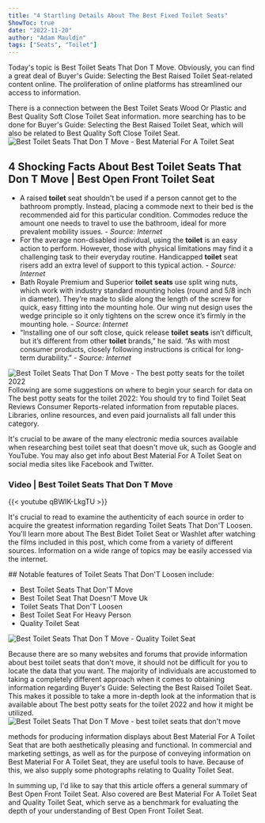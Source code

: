 ```yaml
---
title: "4 Startling Details About The Best Fixed Toilet Seats"
ShowToc: true 
date: "2022-11-20"
author: "Adam Mauldin" 
tags: ["Seats", "Toilet"]
---
```


Today's topic is Best Toilet Seats That Don T Move. Obviously, you can find a great deal of Buyer's Guide: Selecting the Best Raised Toilet Seat-related content online. The proliferation of online platforms has streamlined our access to information.

There is a connection between the Best Toilet Seats Wood Or Plastic and Best Quality Soft Close Toilet Seat information. more searching has to be done for Buyer's Guide: Selecting the Best Raised Toilet Seat, which will also be related to Best Quality Soft Close Toilet Seat.
<img loading="lazy" src="http://www.sappbros.net/assets/images/travel-centers/restrooms/stalls-2.jpg" onerror="this.onerror=null;this.src='https://blogger.googleusercontent.com/img/a/AVvXsEhe7F7TRXHtjiKvHb5vS7DmnxvpHiDyoYyYvm1nHB3Qp2_w3BnM6A2eq4v7FYxCC9bfZt3a9vIMtAYEKUiaDQbHMg-ViyGmRIj39MLp0bGFfgfYw1Dc9q_H-T0wiTm3l0Uq42dETrN9eC8aGJ9_IORZsxST1AcLR7np1koOfcc7tnHa4S8Mwz_xD9d0=s16000';" alt="Best Toilet Seats That Don T Move - Best Material For A Toilet Seat" >

## 4 Shocking Facts About Best Toilet Seats That Don T Move | Best Open Front Toilet Seat
-   A raised **toilet** seat shouldn't be used if a person cannot get to the bathroom promptly. Instead, placing a commode next to their bed is the recommended aid for this particular condition. Commodes reduce the amount one needs to travel to use the bathroom, ideal for more prevalent mobility issues. - <cite>Source: Internet</cite>
-   For the average non-disabled individual, using the **toilet** is an easy action to perform. However, those with physical limitations may find it a challenging task to their everyday routine. Handicapped **toilet** seat risers add an extra level of support to this typical action. - <cite>Source: Internet</cite>
-   Bath Royale Premium and Superior **toilet** **seats** use split wing nuts, which work with industry standard mounting holes (round and 5/8 inch in diameter). They’re made to slide along the length of the screw for quick, easy fitting into the mounting hole. Our wing nut design uses the wedge principle so it only tightens on the screw once it’s firmly in the mounting hole. - <cite>Source: Internet</cite>
-   “Installing one of our soft close, quick release **toilet** **seats** isn’t difficult, but it’s different from other **toilet** brands,” he said. “As with most consumer products, closely following instructions is critical for long-term durability.” - <cite>Source: Internet</cite>


<img loading="lazy" src="https://www.ukbathrooms.com/images/sq/640/176576.jpg" onerror="this.onerror=null;this.src='https://blogger.googleusercontent.com/img/a/AVvXsEhe7F7TRXHtjiKvHb5vS7DmnxvpHiDyoYyYvm1nHB3Qp2_w3BnM6A2eq4v7FYxCC9bfZt3a9vIMtAYEKUiaDQbHMg-ViyGmRIj39MLp0bGFfgfYw1Dc9q_H-T0wiTm3l0Uq42dETrN9eC8aGJ9_IORZsxST1AcLR7np1koOfcc7tnHa4S8Mwz_xD9d0=s16000';" alt="Best Toilet Seats That Don T Move - The best potty seats for the toilet 2022" >
Following are some suggestions on where to begin your search for data on The best potty seats for the toilet 2022:
You should try to find Toilet Seat Reviews Consumer Reports-related information from reputable places. Libraries, online resources, and even paid journalists all fall under this category.

It's crucial to be aware of the many electronic media sources available when researching best toilet seat that doesn't move uk, such as Google and YouTube. You may also get info about Best Material For A Toilet Seat on social media sites like Facebook and Twitter.

### Video | Best Toilet Seats That Don T Move
{{< youtube qBWIK-LkgTU >}} 


It's crucial to read to examine the authenticity of each source in order to acquire the greatest information regarding Toilet Seats That Don'T Loosen.
You'll learn more about The Best Bidet Toilet Seat or Washlet after watching the films included in this post, which come from a variety of different sources. Information on a wide range of topics may be easily accessed via the internet.
<script async="async" data-cfasync="false" src="//normallydemandedalter.com/fe63df3c5408708b15d8dc3d9b206b31/invoke.js"></script>
<div id="container-fe63df3c5408708b15d8dc3d9b206b31"></div>
## Notable features of Toilet Seats That Don'T Loosen include:

- Best Toilet Seats That Don'T Move
- Best Toilet Seat That Doesn'T Move Uk
- Toilet Seats That Don'T Loosen
- Best Toilet Seat For Heavy Person
- Quality Toilet Seat

 <img loading="lazy" src="https://static01.nyt.com/images/2021/02/05/us/politics/05new-washington-briefing-judges/merlin_183268740_54fc1f43-bc06-4f08-9e0e-536d75e8fef4-articleLarge.jpg?quality=90&auto=webp" onerror="this.onerror=null;this.src='https://blogger.googleusercontent.com/img/a/AVvXsEhe7F7TRXHtjiKvHb5vS7DmnxvpHiDyoYyYvm1nHB3Qp2_w3BnM6A2eq4v7FYxCC9bfZt3a9vIMtAYEKUiaDQbHMg-ViyGmRIj39MLp0bGFfgfYw1Dc9q_H-T0wiTm3l0Uq42dETrN9eC8aGJ9_IORZsxST1AcLR7np1koOfcc7tnHa4S8Mwz_xD9d0=s16000';" alt="Best Toilet Seats That Don T Move - Quality Toilet Seat" >

Because there are so many websites and forums that provide information about best toilet seats that don't move, it should not be difficult for you to locate the data that you want.
The majority of individuals are accustomed to taking a completely different approach when it comes to obtaining information regarding Buyer's Guide: Selecting the Best Raised Toilet Seat. This makes it possible to take a more in-depth look at the information that is available about The best potty seats for the toilet 2022 and how it might be utilized.
<img loading="lazy" src="https://www.manybidets.com/wp-content/uploads/content/r1060-058.jpg" onerror="this.onerror=null;this.src='https://blogger.googleusercontent.com/img/a/AVvXsEhe7F7TRXHtjiKvHb5vS7DmnxvpHiDyoYyYvm1nHB3Qp2_w3BnM6A2eq4v7FYxCC9bfZt3a9vIMtAYEKUiaDQbHMg-ViyGmRIj39MLp0bGFfgfYw1Dc9q_H-T0wiTm3l0Uq42dETrN9eC8aGJ9_IORZsxST1AcLR7np1koOfcc7tnHa4S8Mwz_xD9d0=s16000';" alt="Best Toilet Seats That Don T Move - best toilet seats that don't move" >

methods for producing information displays about Best Material For A Toilet Seat that are both aesthetically pleasing and functional. In commercial and marketing settings, as well as for the purpose of conveying information on Best Material For A Toilet Seat, they are useful tools to have. Because of this, we also supply some photographs relating to Quality Toilet Seat.

In summing up, I'd like to say that this article offers a general summary of Best Open Front Toilet Seat. Also covered are Best Material For A Toilet Seat and Quality Toilet Seat, which serve as a benchmark for evaluating the depth of your understanding of Best Open Front Toilet Seat.
	


